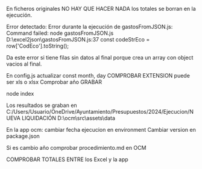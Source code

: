 En ficheros originales NO HAY QUE HACER NADA los totales se borran en la ejecución.


Error detectado: Error durante la ejecución de gastosFromJSON.js: Command failed: node gastosFromJSON.js
D:\excel2json\gastosFromJSON.js:37
        const codeStrEco = row['CodEco'].toString();

Da este error si tiene filas sin datos al final porque crea un array con object vacios al final.


En config.js actualizar const month, day
COMPROBAR EXTENSION puede ser xls o xlsx
Comprobar año
GRABAR

node index

Los resultados se graban en 
C:/Users/Usuario/OneDrive/Ayuntamiento/Presupuestos/2024/Ejecucion/NUEVA LIQUIDACIÓN
D:\ocm\src\assets\data


En la app ocm:
  cambiar fecha ejecucion en environment
  Cambiar version en package.json 

  Si es cambio año comprobar procedimiento.md en OCM

COMPROBAR TOTALES ENTRE los Excel y la app

